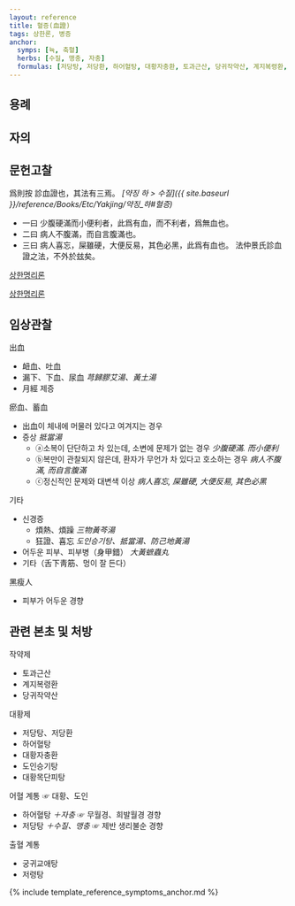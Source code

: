 ```yaml
---
layout: reference
title: 혈증(血證)
tags: 상한론, 병증
anchor:
  symps: [뉵, 축혈]
  herbs: [수질, 맹충, 자충]
  formulas: [저당탕, 저당환, 하어혈탕, 대황자충환, 토과근산, 당귀작약산, 계지복령환, 도인승기탕, 대황목단피탕]
---
```



## 용례



## 자의




## 문헌고찰

爲則按 診血證也，其法有三焉。  _[약징 하 > 수질]({{ site.baseurl }}/reference/Books/Etc/Yakjing/약징_하#혈증)_
* 一曰 少腹硬滿而小便利者，此爲有血，而不利者，爲無血也。
* 二曰 病人不腹滿，而自言腹滿也。
* 三曰 病人喜忘，屎雖硬，大便反易，其色必黑，此爲有血也。
法仲景氏診血證之法，不外於玆矣。

[상한명리론]({{site.baseurl}}{{reference/Books/Etc/상한명리론}}#뉵)

[상한명리론]({{site.baseurl}}{{reference/Books/Etc/상한명리론}}#축혈)

## 임상관찰

出血
* 衄血、吐血
* 漏下、下血、尿血 _芎歸膠艾湯、黃土湯_
* 月經 제증

瘀血、蓄血
* 出血이 체내에 머물러 있다고 여겨지는 경우
* 증상 _抵當湯_
  - ⓐ소복이 단단하고 차 있는데, 소변에 문제가 없는 경우 _少腹硬滿. 而小便利_
  - ⓑ복만이 관찰되지 않은데, 환자가 무언가 차 있다고 호소하는 경우 _病人不腹滿, 而自言腹滿_
  - ⓒ정신적인 문제와 대변색 이상 _病人喜忘, 屎雖硬, 大便反易, 其色必黑_

기타
* 신경증
  - 煩熱、煩躁 _三物黃芩湯_
  - 狂證、喜忘 _도인승기탕、抵當湯、防己地黃湯_
* 어두운 피부、피부병（身甲錯） _大黃蟅蟲丸_
* 기타（舌下靑筋、멍이 잘 든다）

黑瘦人
* 피부가 어두운 경향

## 관련 본초 및 처방

작약제
* 토과근산
* 계지복령환
* 당귀작약산

대황제
* 저당탕、저당환
* 하어혈탕
* 대황자충환
* 도인승기탕
* 대황목단피탕

어혈 계통 ☞ 대황、도인
* 하어혈탕 _＋자충_ ☞ 무월경、희발월경 경향
* 저당탕 _＋수질、맹충_ ☞ 제반 생리불순 경향

출혈 계통
* 궁귀교애탕
* 저령탕

{% include template_reference_symptoms_anchor.md %}
